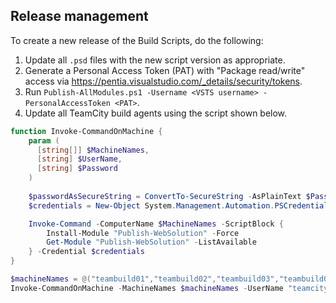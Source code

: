 ## Release management

To create a new release of the Build Scripts, do the following:

1. Update all `.psd` files with the new script version as appropriate.
2. Generate a Personal Access Token (PAT) with "Package read/write" access via https://pentia.visualstudio.com/_details/security/tokens.
3. Run `Publish-AllModules.ps1 -Username <VSTS username> -PersonalAccessToken <PAT>`.
4. Update all TeamCity build agents using the script shown below.

```powershell
function Invoke-CommandOnMachine {
    param (      
      [string[]] $MachineNames,
      [string] $UserName,
      [string] $Password
    )
    
    $passwordAsSecureString = ConvertTo-SecureString -AsPlainText $Password -Force
    $credentials = New-Object System.Management.Automation.PSCredential -ArgumentList $UserName, $passwordAsSecureString

    Invoke-Command -ComputerName $MachineNames -ScriptBlock { 
        Install-Module "Publish-WebSolution" -Force
        Get-Module "Publish-WebSolution" -ListAvailable
    } -Credential $credentials
}

$machineNames = @("teambuild01","teambuild02","teambuild03","teambuild04","teambuild05")
Invoke-CommandOnMachine -MachineNames $machineNames -UserName "teamcity" -Password "<PASSWORD GOES HERE>"
```
